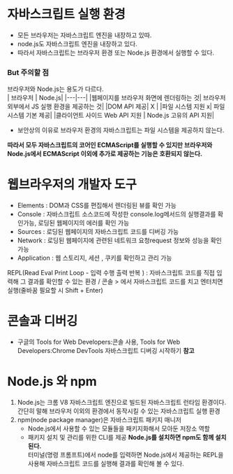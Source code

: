 # 자바스크립트 실행 환경
 - 모든 브라우저는 자바스크립트 엔진을 내장하고 있따.
 - node.js도 자바스크립트 엔진을 내장하고 있다.
 - 따라서 자바스크립트는 브라우저 환경 또는 Node.js 환경에서 실행할 수 있다.
### But 주의할 점
브라우저와 Node.js는 용도가 다르다.  
| 브라우저 | Node.js|
|---|---|
|웹페이지를 브라우저 화면에 렌더링하는 것| 브라우저 외부에서 JS 실행 환경을 제공하는 것|
|DOM API 제공| X |
|파일 시스템 지원 x| 파일 시스템 기본 제공|
|클라이언트 사이드 Web API 지원 | Node.js 고유의 API 지원|

- 보안상의 이유로 브라우저 환경의 자바스크립트는 파일 시스템을 제공하지 않는다.

**따라서 모두 자바스크립트의 코어인 ECMAScript를 실행할 수 있지만 브라우저와 Node.js에서 ECMAScript 이외에 추가로 제공하는 기능은 호환되지 않는다.**  


# 웹브라우저의 개발자 도구
- Elements : DOM과 CSS를 편집해서 렌더링된 뷰를 확인 가능
- Console : 자바스크립트 소스코드에 작성한 console.log메서드의 실행결과를 확인가능, 로딩된 웹페이지의 에러를 확인 가능
- Sources : 로딩된 웹페이지의 자바스크립트 코드를 디버깅 가능
- Network : 로딩된 웹페이지에 관련된 네트워크 요청request 정보와 성능을 확인 가능
- Application : 웹 스토리지, 세션 , 쿠키를 확인하고 관리 가능

REPL(Read Eval Print Loop - 입력 수행 출력 반복 ) : 자바스크립트 코드를 직접 입력해 그 결과를 확인할 수 있는 환경 / 콘솔 > 에서 자바스크립트 코드를 치고 엔터치면 실행(줄바꿈 필요할 시 Shift + Enter)

# 콘솔과 디버깅
- 구글의 Tools for Web Developers:콘솔 사용, Tools for Web Developers:Chrome DevTools 자바스크립트 디버깅 시작하기 **참고**


# Node.js 와 npm
1. Node.js는 크롬 V8 자바스크립트 엔진으로 빌드된 자바스크립트 런타임 환경이다. 간단히 말해 브라우저 이외의 환경에서 동작시킬 수 있는 자바스크립트 실행 환경  
1. npm(node package manager)은 자바스크립트 패키지 매니저  
    - Node.js에서 사용할 수 있는 모듈들을 패키지화해서 모아둔 저장소 역할
    - 패키지 설치 및 관리를 위한 CLI를 제공
**Node.js를 설치하면 npm도 함께 설치된다.**  
터미널(명령 프롬프트)에서 node를 입력하면 Node.js에서 제공하는 REPL을 사용해 자바스크립트 코드를 실행해 결과를 확인해 볼 수 있다.


